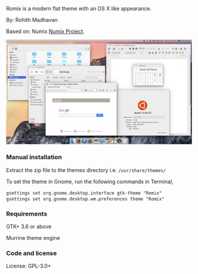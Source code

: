 Romix is a modern flat theme with an OS X like appearance.

By:
Rohith Madhavan

Based on:
Numix [Numix Project](http://numixproject.org).

![alt tag](https://github.com/rohithmadhavan/Romix/blob/master/Romix.png)

### Manual installation

Extract the zip file to the themes directory i.e. `/usr/share/themes/`

To set the theme in Gnome, run the following commands in Terminal,

```
gsettings set org.gnome.desktop.interface gtk-theme "Romix"
gsettings set org.gnome.desktop.wm.preferences theme "Romix"
```

### Requirements

GTK+ 3.6 or above

Murrine theme engine

### Code and license

License: GPL-3.0+
